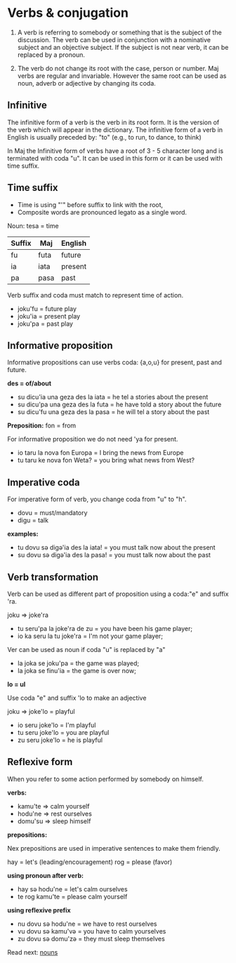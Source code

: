 # Verbs & conjugation


1. A verb is referring to somebody or something that is the subject of the discussion. The verb can be used in conjunction with a nominative subject and an objective subject. If the subject is not near verb, it can be replaced by a pronoun.

2. The verb do not change its root with the case, person or number. Maj verbs are regular and invariable. However the same root can be used as noun, adverb or adjective by changing its coda.  

## Infinitive
The infinitive form of a verb is the verb in its root form. It is the version of the verb which will appear in the dictionary. The infinitive form of a verb in English is usually preceded by: "to" (e.g., to run, to dance, to think)

In Maj the Infinitive form of verbs have a root of 3 - 5 character long and is terminated with coda "u". It can be used in this form or it can be used with time suffix.

## Time suffix

* Time is using "'" before suffix to link with the root,
* Composite words are pronounced legato as a single word.

Noun: tesa  = time

 Suffix  | Maj       | English
---------|-----------|----------------------------
 fu      | futa      | future    
 ia      | iata      | present
 pa      | pasa      | past

Verb suffix and coda must match to represent time of action.

* joku'fu = future play
* joku'ia = present play
* joku'pa = past play

## Informative proposition

Informative propositions can use verbs coda: {a,o,u} for present, past and future.

**des = of/about**

* su dicu'ia una geza des la iata = he tel a stories about the present
* su dicu'pa una geza des la futa = he have told a story about the future
* su dicu'fu una geza des la pasa = he will tel a story about the past

**Preposition:** fon = from

For informative proposition we do not need 'ya for present.

* io taru la nova fon Europa  = I bring the news from Europe
* tu taru ke nova fon Weta?   = you bring what news from West?

## Imperative coda

For imperative form of verb, you change coda from "u" to "h".

* dovu = must/mandatory
* digu = talk

**examples:**

* tu dovu sə digə'ia des la iata! = you must talk now about the present
* su dovu sə digə'ia des la pasa! = you must talk now about the past

## Verb transformation

Verb can be used as different part of proposition using a coda:"e" and suffix 'ra.

joku => joke'ra

* tu seru'pa la joke'ra de zu  = you have been his game player;
* io ka seru la tu joke'ra     = I'm not your game player;

Ver can be used as noun if coda "u" is replaced by "a"

* la joka se joku'pa = the game was played;
* la joka se finu'ia = the game is over now;

**lo = ul**

Use coda "e" and suffix 'lo to make an adjective

joku => joke'lo = playful

* io seru joke'lo = I'm playful
* tu seru joke'lo = you are playful 
* zu seru joke'lo = he is playful

## Reflexive form

When you refer to some action performed by somebody on himself.

**verbs:**

* kamu'te  =>  calm yourself 
* hodu'ne  =>  rest ourselves
* domu'su  =>  sleep himself

**prepositions:**

Nex prepositions are used in imperative sentences to make them friendly.

hay = let's  (leading/encouragement)
rog = please (favor)

**using pronoun after verb:**

* hay sə hodu'ne  = let's calm ourselves
* te rog kamu'te  = please calm yourself 

**using reflexive prefix**

* nu dovu sə hodu'ne = we have to rest ourselves
* vu dovu sə kamu'və = you have to calm yourselves
* zu dovu sə domu'zə = they must sleep themselves

Read next: [nouns](nouns.md)
